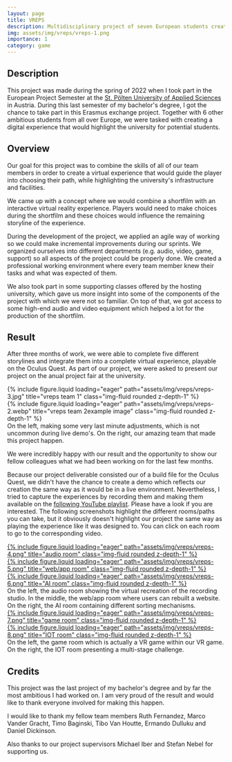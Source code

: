 ```yaml
---
layout: page
title: VREPS
description: Multidisciplinary project of seven European students creating an interactive short film
img: assets/img/vreps/vreps-1.png
importance: 1
category: game
---
```

## Description
This project was made during the spring of 2022 when I took part in the European Project Semester at the [St. Pölten University of Applied Sciences](https://www.fhstp.ac.at/en?set_language=en) in Austria. During this last semester of my bachelor's degree, I got the chance to take part in this Erasmus exchange project. Together with 6 other ambitious students from all over Europe, we were tasked with creating a digital experience that would highlight the university for potential students.

## Overview
Our goal for this project was to combine the skills of all of our team members in order to create a virtual experience that would guide the player into choosing their path, while highlighting the university's infrastructure and facilities.

We came up with a concept where we would combine a shortfilm with an interactive virtual reality experience. Players would need to make choices during the shortfilm and these choices would influence the remaining storyline of the experience.

During the development of the project, we applied an agile way of working so we could make incremental improvements during our sprints. We organized ourselves into different departments (e.g. audio, video, game, support) so all aspects of the project could be properly done. We created a professional working environment where every team member knew their tasks and what was expected of them.

We also took part in some supporting classes offered by the hosting university, which gave us more insight into some of the components of the project with which we were not so familiar. On top of that, we got access to some high-end audio and video equipment which helped a lot for the production of the shortfilm.

## Result
After three months of work, we were able to complete five different storylines and integrate them into a complete virtual experience, playable on the Oculus Quest. As part of our project, we were asked to present our project on the anual project fair at the university.

<div class="row">
    <div class="col-sm mt-2 mt-md-0">
        {% include figure.liquid loading="eager" path="assets/img/vreps/vreps-3.jpg" title="vreps team 1" class="img-fluid rounded z-depth-1" %}
    </div>
    <div class="col-sm mt-2 mt-md-0">
        {% include figure.liquid loading="eager" path="assets/img/vreps/vreps-2.webp" title="vreps team 2example image" class="img-fluid rounded z-depth-1" %}
    </div>
</div>

<div class="caption">
    On the left, making some very last minute adjustments, which is not uncommon during live demo's. On the right, our amazing team that made this project happen.
</div>


We were incredibly happy with our result and the opportunity to show our fellow colleagues what we had been working on for the last few months.

Because our project deliverable consisted our of a build file for the Oculus Quest, we didn't have the chance to create a demo which reflects our creation the same way as it would be in a live environment. Nevertheless, I tried to capture the experiences by recording them and making them available on the [following YouTube playlist](https://www.youtube.com/watch?v=UY3OQ8xoT1w&list=PLHLqpInshc00Cn7GziSWT_IejGgUDWW7W&ab_channel=CasperDeKeyser). Please have a look if you are interested. The following screenshots highlight the different rooms/paths you can take, but it obviously doesn't highlight our project the same way as playing the experience like it was designed to. You can click on each room to go to the corresponding video.

<div class="row">
    <div class="col-sm mt-2 mt-md-0">
    <a href="https://www.youtube.com/watch?v=UY3OQ8xoT1w&list=PLHLqpInshc00Cn7GziSWT_IejGgUDWW7W&ab_channel=CasperDeKeyser">
        {% include figure.liquid loading="eager" path="assets/img/vreps/vreps-4.png" title="audio room" class="img-fluid rounded z-depth-1" %}
        </a>
    </div>
    <div class="col-sm mt-2 mt-md-0">
    <a href="https://www.youtube.com/watch?v=iseI4IvjW-U&list=PLHLqpInshc00Cn7GziSWT_IejGgUDWW7W&index=4&ab_channel=CasperDeKeyser">
        {% include figure.liquid loading="eager" path="assets/img/vreps/vreps-5.png" title="web/app room" class="img-fluid rounded z-depth-1" %}
        </a>
    </div>
    <div class="col-sm mt-2 mt-md-0">
    <a href="https://www.youtube.com/watch?v=eo8Ex1kZWG0&list=PLHLqpInshc00Cn7GziSWT_IejGgUDWW7W&index=3&ab_channel=CasperDeKeyser">
        {% include figure.liquid loading="eager" path="assets/img/vreps/vreps-6.png" title="AI room" class="img-fluid rounded z-depth-1" %}
        </a>
    </div>
</div>

<div class="caption">
    On the left, the audio room showing the virtual recreation of the recording studio. In the middle, the web/app room where users can rebuilt a website. On the right, the AI room containing different sorting mechanisms.
</div>

<div class="row">
        <div class="col-sm mt-2 mt-md-0">
    <a href="https://www.youtube.com/watch?v=2w0P5G7Z1Ac&list=PLHLqpInshc00Cn7GziSWT_IejGgUDWW7W&index=2&ab_channel=CasperDeKeyser">
        {% include figure.liquid loading="eager" path="assets/img/vreps/vreps-7.png" title="game room" class="img-fluid rounded z-depth-1" %}
        </a>
    </div>
            <div class="col-sm mt-2 mt-md-0">
    <a href="https://www.youtube.com/watch?v=GLzAE8iWdzc&list=PLHLqpInshc00Cn7GziSWT_IejGgUDWW7W&index=5&ab_channel=CasperDeKeyser">
        {% include figure.liquid loading="eager" path="assets/img/vreps/vreps-8.png" title="IOT room" class="img-fluid rounded z-depth-1" %}
        </a>
    </div>
</div>

<div class="caption">
    On the left, the game room which is actually a VR game within our VR game. On the right, the IOT room presenting a multi-stage challenge.
</div>

## Credits
This project was the last project of my bachelor's degree and by far the most ambitious I had worked on. I am very proud of the result and would like to thank everyone involved for making this happen.

I would like to thank my fellow team members Ruth Fernandez, Marco Vander Gracht, Timo Baginski, Tibo Van Houtte, Ermando Dulluku and Daniel Dickinson.

Also thanks to our project supervisors Michael Iber and Stefan Nebel for supporting us.